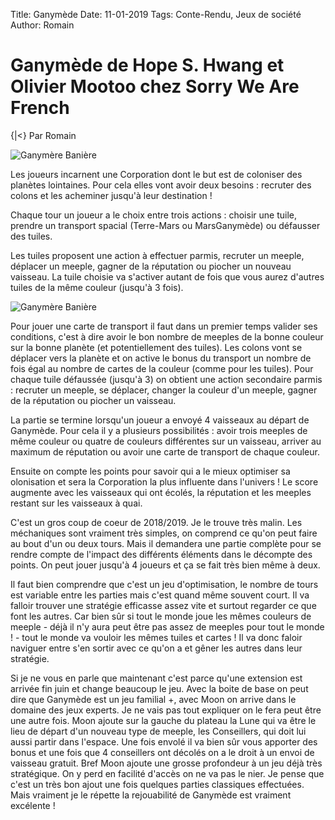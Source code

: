 Title: Ganymède
Date: 11-01-2019
Tags: Conte-Rendu, Jeux de société
Author: Romain

# Ganymède de Hope S. Hwang et Olivier Mootoo chez Sorry We Are French
{|<} Par Romain

![Ganymère Banière](/_images/images/Ganymd_bandeau.jpg)

Les joueurs incarnent une Corporation dont le but est de coloniser des planètes lointaines. Pour cela elles vont avoir deux besoins : recruter des colons et les acheminer jusqu'à leur destination ! 

Chaque tour un joueur a le choix entre trois actions : choisir une tuile, prendre un transport spacial (Terre-Mars ou MarsGanymède) ou défausser des tuiles. 

Les tuiles proposent une action à effectuer parmis, recruter un meeple, déplacer un meeple, gagner de la réputation ou piocher un nouveau vaisseau. La tuile choisie va s'activer autant de fois que vous aurez d'autres tuiles de la même couleur (jusqu'à 3 fois). 

![Ganymère Banière](/_images/images/Ganymede_Divers.jpg)

Pour jouer une carte de transport il faut dans un premier temps valider ses conditions, c'est à dire avoir le bon nombre de meeples de la bonne couleur sur la bonne planète (et potentiellement des tuiles). Les colons vont se déplacer vers la planète et on active le bonus du transport un nombre de fois égal au nombre de cartes de la couleur (comme pour les tuiles). Pour chaque tuile défaussée (jusqu'à 3) on obtient une action secondaire parmis : recruter un meeple, se déplacer, changer la couleur d'un meeple, gagner de la réputation ou piocher un vaisseau. 

La partie se termine lorsqu'un joueur a envoyé 4 vaisseaux au départ de Ganymède. Pour cela il y a plusieurs possibilités : avoir trois meeples de même couleur ou quatre de couleurs différentes sur un vaisseau, arriver au maximum de réputation ou avoir une carte de transport de chaque couleur. 

Ensuite on compte les points pour savoir qui a le mieux optimiser sa  olonisation et sera la Corporation la plus influente dans l'univers ! Le score augmente avec les vaisseaux qui ont  écolés, la réputation et les meeples restant sur les vaisseaux à quai. 

C'est un gros coup de coeur de 2018/2019. Je le trouve très malin. Les méchaniques sont vraiment très simples, on comprend ce qu'on peut faire au bout d'un ou deux tours. Mais il demandera une partie complète pour se rendre compte de l'impact des différents éléments dans le décompte des points. On peut jouer jusqu'à 4 joueurs et ça se fait très bien même à deux. 

Il faut bien comprendre que c'est un jeu d'optimisation, le nombre de tours est variable entre les parties mais c'est quand même souvent court. Il va falloir trouver une stratégie efficasse assez vite et surtout regarder ce que font les autres. Car bien sûr si tout le monde joue les mêmes couleurs de meeple - déjà il n'y aura peut être pas assez de meeples pour tout le monde ! - tout le monde va vouloir les mêmes tuiles et cartes ! Il va donc faloir naviguer entre s'en sortir avec ce qu'on a et gêner les autres dans leur stratégie. 

Si je ne vous en parle que maintenant c'est parce qu'une extension est arrivée fin juin et change beaucoup le jeu. Avec la boite de base on peut dire que Ganymède est un jeu familial +, avec Moon on arrive dans le domaine des jeux experts. Je ne vais pas tout expliquer on le fera peut être une autre fois. Moon ajoute sur la gauche du plateau la Lune qui va être le lieu de départ d'un nouveau type de meeple, les Conseillers, qui doit lui aussi partir dans l'espace. Une fois envolé il va bien sûr vous apporter des bonus et une fois que 4 conseillers ont décolés on a le droit à un envoi de vaisseau gratuit. Bref Moon ajoute une grosse profondeur à un jeu déjà très stratégique. On y perd en facilité d'accès on ne va pas le nier. Je pense que c'est un très bon ajout une fois quelques parties classiques effectuées. Mais vraiment je le répette la rejouabilité de Ganymède est vraiment excélente !